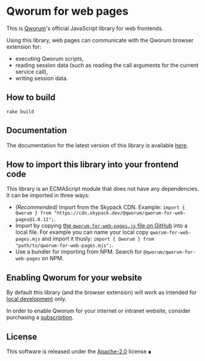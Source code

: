 # Qworum for web pages

This is [Qworum](https://qworum.net)'s official JavaScript library for web frontends.

Using this library, web pages can communicate with the Qworum browser extension for:

- executing Qworum scripts,
- reading session data (such as reading the call arguments for the current service call),
- writing session data.

## How to build

`rake build`

## Documentation

The documentation for the latest version of this library is available [here](https://qworum.net/docs/qworum-for-web-pages/latest/).

## How to import this library into your frontend code

This library is an ECMAScript module that does not have any dependencies. It can be imported in three ways:

- _(Recommended)_ Import from the Skypack CDN. Example: `import { Qworum } from "https://cdn.skypack.dev/@qworum/qworum-for-web-pages@1.0.11";`.
- Import by copying [the `qworum-for-web-pages.js` file on GitHub](https://github.com/doga/qworum-for-web-pages/blob/master/esm/qworum-for-web-pages.js) into a local file. For example you can name your local copy `qworum-for-web-pages.mjs` and import it thusly: `import { Qworum } from "path/to/qworum-for-web-pages.mjs";`.
- Use a bundler for importing from NPM. Search for `@qworum/qworum-for-web-pages` on NPM.

## Enabling Qworum for your website

By default this library (and the browser extension) will work as intended for [local development](https://qworum.net/en/developers/#local-development) only.

In order to enable Qworum for your internet or intranet website, consider purchasing a [subscription](https://qworum.net/en/pricing/).

## License

This software is released under the [Apache-2.0](https://www.apache.org/licenses/LICENSE-2.0) license ∎
